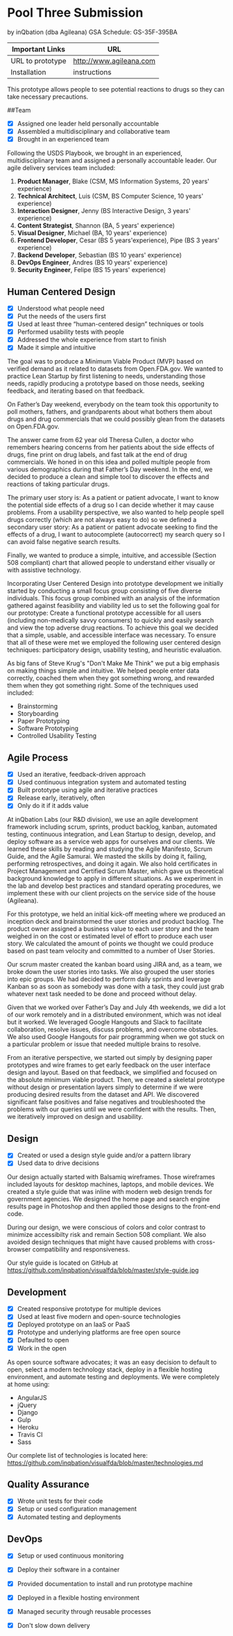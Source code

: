 # Pool Three Submission
by inQbation (dba Agileana) GSA Schedule: GS-35F-395BA

Important Links | URL
--------------- | ---
URL to prototype | http://www.agileana.com
Installation | instructions

This prototype allows people to see potential reactions to drugs so they can take necessary precautions.

##Team

- [x] Assigned one leader held personally accountable
- [x] Assembled a multidisciplinary and collaborative team
- [x] Brought in an experienced team

Following the USDS Playbook, we brought in an experienced, multidisciplinary team and assigned a personally accountable leader.  Our agile delivery services team included:
 
1. **Product Manager**, Blake (CSM, MS Information Systems, 20 years' experience)
2. **Technical Architect**, Luis (CSM, BS Computer Science, 10 years' experience)
3. **Interaction Designer**, Jenny (BS Interactive Design, 3 years' experience)
4. **Content Strategist**, Shannon (BA, 5 years' experience)
5. **Visual Designer**, Michael (BA, 10 years' experience)
6. **Frontend Developer**, Cesar (BS 5 years'experience), Pipe (BS 3 years' experience)
7. **Backend Developer**, Sebastian (BS 10 years' experience)
8. **DevOps Engineer**, Andres (BS 10 years' experience)
9. **Security Engineer**, Felipe (BS 15 years' experience)

## Human Centered Design

- [x] Understood what people need
- [x] Put the needs of the users first
- [x] Used at least three “human-centered design” techniques or tools
- [x] Performed usability tests with people
- [x] Addressed the whole experience from start to finish
- [x] Made it simple and intuitive

The goal was to produce a Minimum Viable Product (MVP) based on verified demand as it related to datasets from Open.FDA.gov.  We wanted to practice Lean Startup by first listening to needs, understanding those needs, rapidly producing a prototype based on those needs, seeking feedback, and iterating based on that feedback.

On Father’s Day weekend, everybody on the team took this opportunity to poll mothers, fathers, and grandparents about what bothers them about drugs and drug commercials that we could possibly glean from the datasets on Open.FDA.gov.
 
The answer came from 62 year old Theresa Cullen, a doctor who remembers hearing concerns from her patients about the side effects of drugs, fine print on drug labels, and fast talk at the end of drug commercials.  We honed in on this idea and polled multiple people from various demographics during that Father’s Day weekend.  In the end, we decided to produce a clean and simple tool to discover the effects and reactions of taking particular drugs.
 
The primary user story is: As a patient or patient advocate, I want to know the potential side effects of a drug so I can decide whether it may cause problems.  From a usability perspective, we also wanted to help people spell drugs correctly (which are not always easy to do) so we defined a secondary user story: As a patient or patient advocate seeking to find the effects of a drug, I want to autocomplete (autocorrect) my search query so I can avoid false negative search results.
 
Finally, we wanted to produce a simple, intuitive, and accessible (Section 508 compliant) chart that allowed people to understand either visually or with assistive technology.  

Incorporating User Centered Design into prototype development we initially started by conducting a small focus group consisting of five diverse individuals. This focus group combined with an analysis of the information gathered against feasibility and viability led us to set the following goal for our prototype: Create a functional prototype accessible for all users (including non-medically savvy consumers) to quickly and easily search and view the top adverse drug reactions. To achieve this goal we decided that a simple, usable, and accessible interface was necessary. To ensure that all of these were met we employed the following user centered design techniques: participatory design, usability testing, and heuristic evaluation.

As big fans of Steve Krug's "Don't Make Me Think" we put a big emphasis on making things simple and intuitive.  We helped people enter data correctly, coached them when they got something wrong, and rewarded them when they got something right.  Some of the techniques used included:

* Brainstorming
* Storyboarding
* Paper Prototyping
* Software Prototyping
* Controlled Usability Testing

## Agile Process

- [x] Used an iterative, feedback-driven approach
- [x] Used continuous integration system and automated testing
- [x] Built prototype using agile and iterative practices
- [x] Release early, iteratively, often
- [x] Only do it if it adds value

At inQbation Labs (our R&D division), we use an agile development framework including scrum, sprints, product backlog, kanban, automated testing, continuous integration, and Lean Startup to design, develop, and deploy software as a service web apps for ourselves and our clients.  We learned these skills by reading and studying the Agile Manifesto, Scrum Guide, and the Agile Samurai.  We masted the skills by doing it, failing, performing retrospectives, and doing it again.  We also hold certificates in Project Management and Certified Scrum Master, which gave us theoretical background knowledge to apply in different situations.  As we experiment in the lab and develop best practices and standard operating procedures, we implement these with our client projects on the service side of the house (Agileana).
 
For this prototype, we held an initial kick-off meeting where we produced an inception deck and brainstormed the user stories and product backlog.  The product owner assigned a business value to each user story and the team weighed in on the cost or estimated level of effort to produce each user story.  We calculated the amount of points we thought we could produce based on past team velocity and committed to a number of User Stories.
 
Our scrum master created the kanban board using JIRA and, as a team, we broke down the user stories into tasks.  We also grouped the user stories into epic groups.  We had decided to perform daily sprints and leverage Kanban so as soon as somebody was done with a task, they could just grab whatever next task needed to be done and proceed without delay.
 
Given that we worked over Father’s Day and July 4th weekends, we did a lot of our work remotely and in a distributed environment, which was not ideal but it worked.  We leveraged Google Hangouts and Slack to facilitate collaboration, resolve issues, discuss problems, and overcome obstacles.  We also used Google Hangouts for pair programming when we got stuck on a particular problem or issue that needed multiple brains to resolve.

From an iterative perspective, we started out simply by designing paper prototypes and wire frames to get early feedback on the user interface design and layout.  Based on that feedback, we simplified and focused on the absolute minimum viable product.  Then, we created a skeletal prototype without design or presentation layers simply to determine if we were producing desired results from the dataset and API.  We discovered significant false positives and false negatives and troubleshooted the problems with our queries until we were confident with the results.  Then, we iteratively improved on design and usability.

## Design

- [x] Created or used a design style guide and/or a pattern library
- [x] Used data to drive decisions

Our design actually started with Balsamiq wireframes.  Those wireframes included layouts for desktop machines, laptops, and mobile devices.  We created a style guide that was inline with modern web design trends for government agencies.  We designed the home page and search engine results page in Photoshop and then applied those designs to the front-end code.

During our design, we were conscious of colors and color contrast to minimize accessibilty risk and remain Section 508 compliant.  We also avoided design techniques that might have caused problems with cross-browser compatibility and responsiveness.

Our style guide is located on GitHub at https://github.com/inqbation/visualfda/blob/master/style-guide.jpg 

## Development

- [x] Created responsive prototype for multiple devices
- [x] Used at least five modern and open-source technologies
- [x] Deployed prototype on an IaaS or PaaS
- [x] Prototype and underlying platforms are free open source
- [x] Defaulted to open
- [x] Work in the open

As open source software advocates; it was an easy decision to default to open, select a modern technology stack, deploy in a flexible hosting environment, and automate testing and deployments.  We were completely at home using: 

* AngularJS
* jQuery
* Django
* Gulp
* Heroku
* Travis CI
* Sass
 
Our complete list of technologies is located here: https://github.com/inqbation/visualfda/blob/master/technologies.md

## Quality Assurance 

- [x] Wrote unit tests for their code
- [x] Setup or used configuration management
- [x] Automated testing and deployments

## DevOps 

- [x] Setup or used continuous monitoring
- [x] Deploy their software in a container
- [x] Provided documentation to install and run prototype machine
- [x] Deployed in a flexible hosting environment
- [x] Managed security through reusable processes
- [x] Don't slow down delivery


